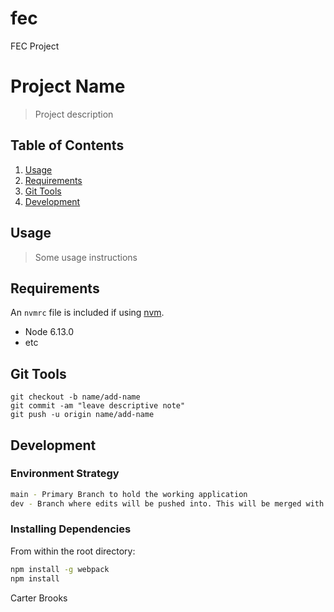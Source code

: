 # fec
FEC Project
# Project Name

> Project description

## Table of Contents

1. [Usage](#Usage)
1. [Requirements](#requirements)
2. [Git Tools](#Git_Tools)
3. [Development](#development)

## Usage

> Some usage instructions

## Requirements

An `nvmrc` file is included if using [nvm](https://github.com/creationix/nvm).

- Node 6.13.0
- etc

## Git Tools
```she
git checkout -b name/add-name
git commit -am "leave descriptive note"
git push -u origin name/add-name
```

## Development

### Environment Strategy
```sh
main - Primary Branch to hold the working application
dev - Branch where edits will be pushed into. This will be merged with main after testing.
```

### Installing Dependencies

From within the root directory:

```sh
npm install -g webpack
npm install
```

Carter Brooks
